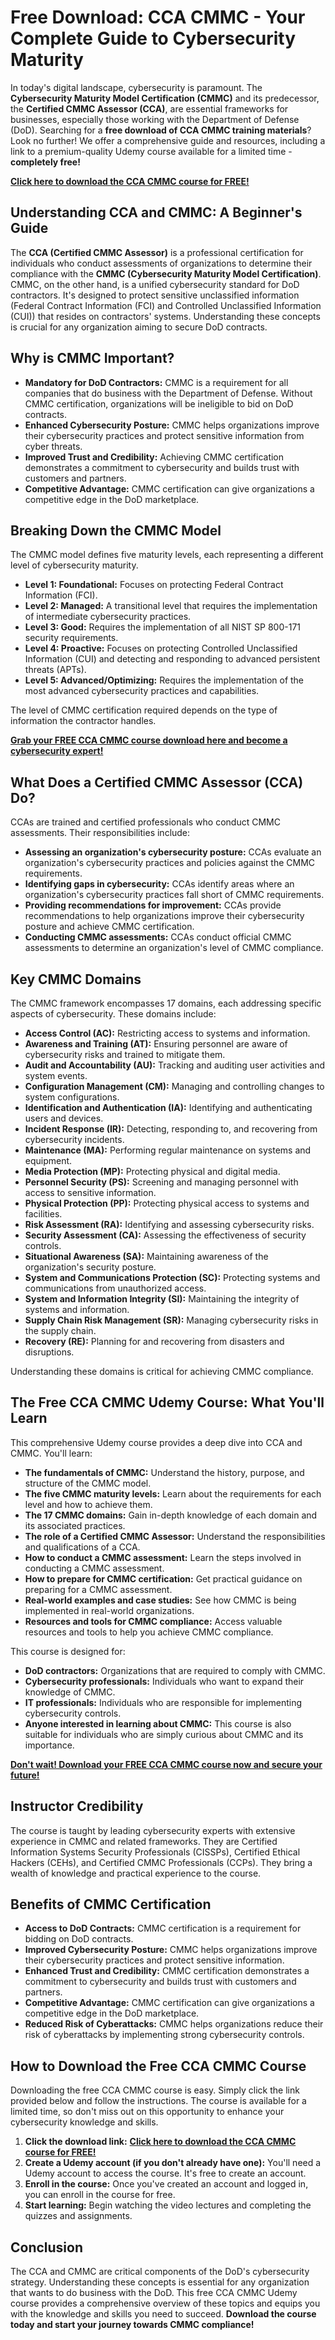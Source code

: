 # Free Download: CCA CMMC - Your Complete Guide to Cybersecurity Maturity

In today's digital landscape, cybersecurity is paramount. The **Cybersecurity Maturity Model Certification (CMMC)** and its predecessor, the **Certified CMMC Assessor (CCA)**, are essential frameworks for businesses, especially those working with the Department of Defense (DoD). Searching for a **free download of CCA CMMC training materials**? Look no further! We offer a comprehensive guide and resources, including a link to a premium-quality Udemy course available for a limited time - **completely free!**

[**Click here to download the CCA CMMC course for FREE!**](https://udemywork.com/cca-cmmc)

## Understanding CCA and CMMC: A Beginner's Guide

The **CCA (Certified CMMC Assessor)** is a professional certification for individuals who conduct assessments of organizations to determine their compliance with the **CMMC (Cybersecurity Maturity Model Certification)**. CMMC, on the other hand, is a unified cybersecurity standard for DoD contractors. It's designed to protect sensitive unclassified information (Federal Contract Information (FCI) and Controlled Unclassified Information (CUI)) that resides on contractors' systems. Understanding these concepts is crucial for any organization aiming to secure DoD contracts.

## Why is CMMC Important?

*   **Mandatory for DoD Contractors:** CMMC is a requirement for all companies that do business with the Department of Defense. Without CMMC certification, organizations will be ineligible to bid on DoD contracts.
*   **Enhanced Cybersecurity Posture:** CMMC helps organizations improve their cybersecurity practices and protect sensitive information from cyber threats.
*   **Improved Trust and Credibility:** Achieving CMMC certification demonstrates a commitment to cybersecurity and builds trust with customers and partners.
*   **Competitive Advantage:** CMMC certification can give organizations a competitive edge in the DoD marketplace.

## Breaking Down the CMMC Model

The CMMC model defines five maturity levels, each representing a different level of cybersecurity maturity.

*   **Level 1: Foundational:** Focuses on protecting Federal Contract Information (FCI).
*   **Level 2: Managed:** A transitional level that requires the implementation of intermediate cybersecurity practices.
*   **Level 3: Good:** Requires the implementation of all NIST SP 800-171 security requirements.
*   **Level 4: Proactive:** Focuses on protecting Controlled Unclassified Information (CUI) and detecting and responding to advanced persistent threats (APTs).
*   **Level 5: Advanced/Optimizing:** Requires the implementation of the most advanced cybersecurity practices and capabilities.

The level of CMMC certification required depends on the type of information the contractor handles.

[**Grab your FREE CCA CMMC course download here and become a cybersecurity expert!**](https://udemywork.com/cca-cmmc)

## What Does a Certified CMMC Assessor (CCA) Do?

CCAs are trained and certified professionals who conduct CMMC assessments. Their responsibilities include:

*   **Assessing an organization's cybersecurity posture:** CCAs evaluate an organization's cybersecurity practices and policies against the CMMC requirements.
*   **Identifying gaps in cybersecurity:** CCAs identify areas where an organization's cybersecurity practices fall short of CMMC requirements.
*   **Providing recommendations for improvement:** CCAs provide recommendations to help organizations improve their cybersecurity posture and achieve CMMC certification.
*   **Conducting CMMC assessments:** CCAs conduct official CMMC assessments to determine an organization's level of CMMC compliance.

## Key CMMC Domains

The CMMC framework encompasses 17 domains, each addressing specific aspects of cybersecurity. These domains include:

*   **Access Control (AC):** Restricting access to systems and information.
*   **Awareness and Training (AT):** Ensuring personnel are aware of cybersecurity risks and trained to mitigate them.
*   **Audit and Accountability (AU):** Tracking and auditing user activities and system events.
*   **Configuration Management (CM):** Managing and controlling changes to system configurations.
*   **Identification and Authentication (IA):** Identifying and authenticating users and devices.
*   **Incident Response (IR):** Detecting, responding to, and recovering from cybersecurity incidents.
*   **Maintenance (MA):** Performing regular maintenance on systems and equipment.
*   **Media Protection (MP):** Protecting physical and digital media.
*   **Personnel Security (PS):** Screening and managing personnel with access to sensitive information.
*   **Physical Protection (PP):** Protecting physical access to systems and facilities.
*   **Risk Assessment (RA):** Identifying and assessing cybersecurity risks.
*   **Security Assessment (CA):** Assessing the effectiveness of security controls.
*   **Situational Awareness (SA):** Maintaining awareness of the organization's security posture.
*   **System and Communications Protection (SC):** Protecting systems and communications from unauthorized access.
*   **System and Information Integrity (SI):** Maintaining the integrity of systems and information.
*   **Supply Chain Risk Management (SR):** Managing cybersecurity risks in the supply chain.
*   **Recovery (RE):** Planning for and recovering from disasters and disruptions.

Understanding these domains is critical for achieving CMMC compliance.

## The Free CCA CMMC Udemy Course: What You'll Learn

This comprehensive Udemy course provides a deep dive into CCA and CMMC. You'll learn:

*   **The fundamentals of CMMC:** Understand the history, purpose, and structure of the CMMC model.
*   **The five CMMC maturity levels:** Learn about the requirements for each level and how to achieve them.
*   **The 17 CMMC domains:** Gain in-depth knowledge of each domain and its associated practices.
*   **The role of a Certified CMMC Assessor:** Understand the responsibilities and qualifications of a CCA.
*   **How to conduct a CMMC assessment:** Learn the steps involved in conducting a CMMC assessment.
*   **How to prepare for CMMC certification:** Get practical guidance on preparing for a CMMC assessment.
*   **Real-world examples and case studies:** See how CMMC is being implemented in real-world organizations.
*   **Resources and tools for CMMC compliance:** Access valuable resources and tools to help you achieve CMMC compliance.

This course is designed for:

*   **DoD contractors:** Organizations that are required to comply with CMMC.
*   **Cybersecurity professionals:** Individuals who want to expand their knowledge of CMMC.
*   **IT professionals:** Individuals who are responsible for implementing cybersecurity controls.
*   **Anyone interested in learning about CMMC:** This course is also suitable for individuals who are simply curious about CMMC and its importance.

**[Don't wait! Download your FREE CCA CMMC course now and secure your future!](https://udemywork.com/cca-cmmc)**

## Instructor Credibility

The course is taught by leading cybersecurity experts with extensive experience in CMMC and related frameworks. They are Certified Information Systems Security Professionals (CISSPs), Certified Ethical Hackers (CEHs), and Certified CMMC Professionals (CCPs). They bring a wealth of knowledge and practical experience to the course.

## Benefits of CMMC Certification

*   **Access to DoD Contracts:** CMMC certification is a requirement for bidding on DoD contracts.
*   **Improved Cybersecurity Posture:** CMMC helps organizations improve their cybersecurity practices and protect sensitive information.
*   **Enhanced Trust and Credibility:** CMMC certification demonstrates a commitment to cybersecurity and builds trust with customers and partners.
*   **Competitive Advantage:** CMMC certification can give organizations a competitive edge in the DoD marketplace.
*   **Reduced Risk of Cyberattacks:** CMMC helps organizations reduce their risk of cyberattacks by implementing strong cybersecurity controls.

## How to Download the Free CCA CMMC Course

Downloading the free CCA CMMC course is easy. Simply click the link provided below and follow the instructions. The course is available for a limited time, so don't miss out on this opportunity to enhance your cybersecurity knowledge and skills.

1.  **Click the download link:** [**Click here to download the CCA CMMC course for FREE!**](https://udemywork.com/cca-cmmc)
2.  **Create a Udemy account (if you don't already have one):** You'll need a Udemy account to access the course. It's free to create an account.
3.  **Enroll in the course:** Once you've created an account and logged in, you can enroll in the course for free.
4.  **Start learning:** Begin watching the video lectures and completing the quizzes and assignments.

## Conclusion

The CCA and CMMC are critical components of the DoD's cybersecurity strategy. Understanding these concepts is essential for any organization that wants to do business with the DoD. This free CCA CMMC Udemy course provides a comprehensive overview of these topics and equips you with the knowledge and skills you need to succeed. **Download the course today and start your journey towards CMMC compliance!**
